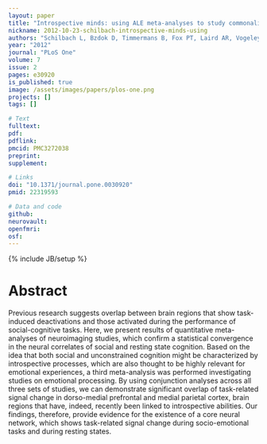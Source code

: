 ```yaml
---
layout: paper
title: "Introspective minds: using ALE meta-analyses to study commonalities in the neural correlates of emotional processing, social & unconstrained cognition."
nickname: 2012-10-23-schilbach-introspective-minds-using
authors: "Schilbach L, Bzdok D, Timmermans B, Fox PT, Laird AR, Vogeley K, Eickhoff SB"
year: "2012"
journal: "PLoS One"
volume: 7
issue: 2
pages: e30920
is_published: true
image: /assets/images/papers/plos-one.png
projects: []
tags: []

# Text
fulltext:
pdf:
pdflink:
pmcid: PMC3272038
preprint:
supplement:

# Links
doi: "10.1371/journal.pone.0030920"
pmid: 22319593

# Data and code
github:
neurovault:
openfmri:
osf:
---
```

{% include JB/setup %}

# Abstract

Previous research suggests overlap between brain regions that show task-induced deactivations and those activated during the performance of social-cognitive tasks. Here, we present results of quantitative meta-analyses of neuroimaging studies, which confirm a statistical convergence in the neural correlates of social and resting state cognition. Based on the idea that both social and unconstrained cognition might be characterized by introspective processes, which are also thought to be highly relevant for emotional experiences, a third meta-analysis was performed investigating studies on emotional processing. By using conjunction analyses across all three sets of studies, we can demonstrate significant overlap of task-related signal change in dorso-medial prefrontal and medial parietal cortex, brain regions that have, indeed, recently been linked to introspective abilities. Our findings, therefore, provide evidence for the existence of a core neural network, which shows task-related signal change during socio-emotional tasks and during resting states.
